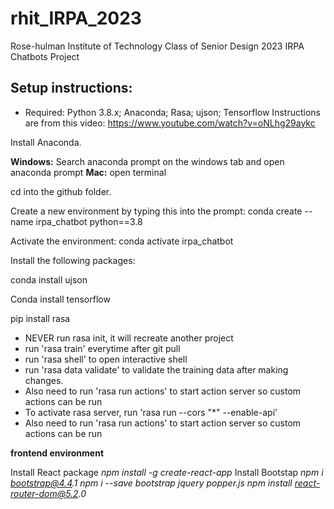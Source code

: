 # rhit_IRPA_2023

Rose-hulman Institute of Technology Class of Senior Design 2023 IRPA Chatbots Project

## Setup instructions:

- Required: Python 3.8.x; Anaconda; Rasa; ujson; Tensorflow
  Instructions are from this video: https://www.youtube.com/watch?v=oNLhg29aykc

Install Anaconda.

**Windows:** Search anaconda prompt on the windows tab and open anaconda prompt
**Mac:** open terminal

cd into the github folder.

Create a new environment by typing this into the prompt: conda create --name irpa_chatbot python==3.8

Activate the environment: conda activate irpa_chatbot

Install the following packages:

conda install ujson

Conda install tensorflow

pip install rasa

- NEVER run rasa init, it will recreate another project
- run 'rasa train' everytime after git pull
- run 'rasa shell' to open interactive shell
- run 'rasa data validate' to validate the training data after making changes.
- Also need to run 'rasa run actions' to start action server so custom actions can be run
- To activate rasa server, run 'rasa run --cors "\*" --enable-api'
- Also need to run 'rasa run actions' to start action server so custom actions can be run

**frontend environment**

Install React package
_npm install -g create-react-app_
Install Bootstap
_npm i bootstrap@4.4.1_
_npm i --save bootstrap jquery popper.js_
_npm install react-router-dom@5.2.0_
